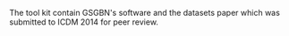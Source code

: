 The tool kit contain GSGBN's software and the datasets paper which was submitted to ICDM 2014 for peer review.
